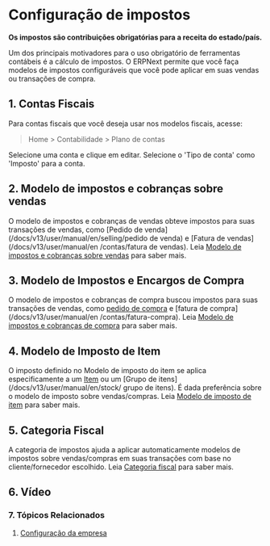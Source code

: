 # Configuração de impostos


**Os impostos são contribuições obrigatórias para a receita do estado/país.**


Um dos principais motivadores para o uso obrigatório de ferramentas contábeis é a
cálculo de impostos. O ERPNext permite que você faça modelos de impostos configuráveis ​​que você pode aplicar em suas vendas ou
transações de compra.


## 1. Contas Fiscais


Para contas fiscais que você deseja usar nos modelos fiscais, acesse:



>
> Home > Contabilidade > Plano de contas
>
>
>


Selecione uma conta e clique em editar. Selecione o 'Tipo de conta' como 'Imposto' para a conta.


## 2. Modelo de impostos e cobranças sobre vendas


O modelo de impostos e cobranças de vendas obteve impostos para suas transações de vendas, como [Pedido de venda](/docs/v13/user/manual/en/selling/pedido de venda) e [Fatura de vendas](/docs/v13/user/manual/en /contas/fatura de vendas).
Leia [Modelo de impostos e cobranças sobre vendas](/docs/v13/user/manual/en/selling/sales-taxes-and-charges-template) para saber mais.


## 3. Modelo de Impostos e Encargos de Compra


O modelo de impostos e cobranças de compra buscou impostos para suas transações de vendas, como [pedido de compra](/docs/v13/user/manual/en/buying/purchase-order) e [fatura de compra](/docs/v13/user/manual/en /contas/fatura-compra).
Leia [Modelo de impostos e cobranças de compra](/docs/v13/user/manual/en/buying/purchase-taxes-and-charges-template) para saber mais.


## 4. Modelo de Imposto de Item


O imposto definido no Modelo de imposto do item se aplica especificamente a um [Item](/docs/v13/user/manual/en/stock/item) ou um [Grupo de itens](/docs/v13/user/manual/en/stock/ grupo de itens). É dada preferência sobre o modelo de imposto sobre vendas/compras.
Leia [Modelo de imposto de item](/docs/v13/user/manual/en/accounts/item-tax-template) para saber mais.


## 5. Categoria Fiscal


A categoria de impostos ajuda a aplicar automaticamente modelos de impostos sobre vendas/compras em suas transações com base no cliente/fornecedor escolhido.
Leia [Categoria fiscal](/docs/v13/user/manual/en/accounts/tax-category) para saber mais.


## 6. Vídeo








### 7. Tópicos Relacionados


1. [Configuração da empresa](/docs/v13/user/manual/en/setting-up/company-setup)